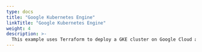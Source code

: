 ```yaml
---
type: docs
title: "Google Kubernetes Engine"
linkTitle: "Google Kubernetes Engine"
weight: 4
description: >-
  This example uses Terraform to deploy a GKE cluster on Google Cloud and connect it to Azure with Azure Arc.
---
```

